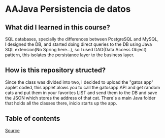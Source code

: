 ﻿# AAJava Persistencia de datos
 
 ## What did I learned in this course?
 
 SQL databases, specially the differences between PostgreSQL and MySQL, I designed the DB, and started doing direct queries to the DB using Java SQL extension(No Spring here...), so I used DAO(Data Access Object) pattern, this isolates the persistance layer to the business layer.

## How is this repository structed?

Since the class was divided into two, I decided to upload the "gatos app" applet coded, this applet alows you to call the gatosapp API and get random cats and put them in your favorites LIST and send them to the DB and save the JSON which stores the address of that cat.
There´s a main Java folder that holds all the classes there, inicio starts up the app.

## Table of contents

[Source](../master/src/main/java)
